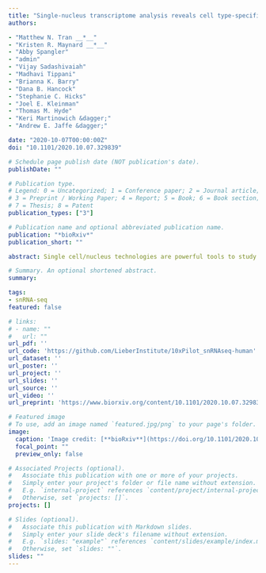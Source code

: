 ```yaml
---
title: "Single-nucleus transcriptome analysis reveals cell type-specific molecular signatures across reward circuitry in the human brain"
authors:

- "Matthew N. Tran __*__"
- "Kristen R. Maynard __*__"
- "Abby Spangler"
- "admin"
- "Vijay Sadashivaiah"
- "Madhavi Tippani"
- "Brianna K. Barry"
- "Dana B. Hancock"
- "Stephanie C. Hicks"
- "Joel E. Kleinman"
- "Thomas M. Hyde"
- "Keri Martinowich &dagger;"
- "Andrew E. Jaffe &dagger;"

date: "2020-10-07T00:00:00Z"
doi: "10.1101/2020.10.07.329839"

# Schedule page publish date (NOT publication's date).
publishDate: ""

# Publication type.
# Legend: 0 = Uncategorized; 1 = Conference paper; 2 = Journal article;
# 3 = Preprint / Working Paper; 4 = Report; 5 = Book; 6 = Book section;
# 7 = Thesis; 8 = Patent
publication_types: ["3"]

# Publication name and optional abbreviated publication name.
publication: "*bioRxiv*"
publication_short: ""

abstract: Single cell/nucleus technologies are powerful tools to study cell type-specific expression in the human brain, but most large-scale efforts have focused on characterizing cortical brain regions and their constituent cell types. However, additional brain regions - particularly those embedded in basal ganglia and limbic circuits - play important roles in neuropsychiatric disorders and addiction, suggesting a critical need to better understand their molecular characteristics. We therefore created a single-nucleus RNA-sequencing (snRNA-seq) resource across five human brain regions (hippocampus, HPC; dorsolateral prefrontal cortex, DLPFC; subgenual anterior cingulate cortex, sACC; nucleus accumbens, NAc; and amygdala, AMY), with emphasis on the NAc and AMY, given their involvement in reward signaling and emotional processing. We identified distinct and potentially novel neuronal subpopulations, which we validated by smFISH for various subclasses of NAc interneurons and medium spiny neurons (MSNs). We additionally benchmarked these datasets against published datasets for corresponding regions in rodent models to define cross-species convergence and divergence across analogous cell subclasses. We characterized the transcriptomic architecture of regionally-defined neuronal subpopulations, which revealed strong patterns of similarities in specific neuronal subclasses across the five profiled regions. Finally, we measured genetic associations between risk for psychiatric disease and substance use behaviors with each of the regionally-defined cell types. This analysis further supported NAc and AMY involvement in risk for psychiatric illness by implicating specific neuronal subpopulations, and highlighted potential involvement of an MSN population associated with stress signaling in genetic risk for substance use.

# Summary. An optional shortened abstract.
summary:

tags:
- snRNA-seq
featured: false

# links:
# - name: ""
#   url: ""
url_pdf: ''
url_code: 'https://github.com/LieberInstitute/10xPilot_snRNAseq-human'
url_dataset: ''
url_poster: ''
url_project: ''
url_slides: ''
url_source: ''
url_video: ''
url_preprint: 'https://www.biorxiv.org/content/10.1101/2020.10.07.329839v1'

# Featured image
# To use, add an image named `featured.jpg/png` to your page's folder. 
image:
  caption: 'Image credit: [**bioRxiv**](https://doi.org/10.1101/2020.10.07.329839)'
  focal_point: ""
  preview_only: false

# Associated Projects (optional).
#   Associate this publication with one or more of your projects.
#   Simply enter your project's folder or file name without extension.
#   E.g. `internal-project` references `content/project/internal-project/index.md`.
#   Otherwise, set `projects: []`.
projects: []

# Slides (optional).
#   Associate this publication with Markdown slides.
#   Simply enter your slide deck's filename without extension.
#   E.g. `slides: "example"` references `content/slides/example/index.md`.
#   Otherwise, set `slides: ""`.
slides: ""
---
```


<!--

{{% alert note %}}
Click the *Cite* button above to demo the feature to enable visitors to import publication metadata into their reference management software.
{{% /alert %}}

{{% alert note %}}
Click the *Slides* button above to demo Academic's Markdown slides feature.
{{% /alert %}}

Supplementary notes can be added here, including [code and math](https://sourcethemes.com/academic/docs/writing-markdown-latex/).
-->